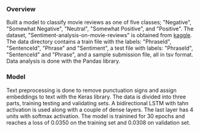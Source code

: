 ### Overview

Built a model to classify movie reviews as one of five classes; "Negative", "Somewhat Negative", "Neutral", "Somewhat Positive", and "Positive". The dataset, "Sentiment-analysis-on-movie-reviews" is obtained from [kaggle](https://www.kaggle.com/c/sentiment-analysis-on-movie-reviews). The data directory contains a train file with the labels: "PhraseId", "SentenceId", "Phrase" and "Sentiment", a test file with labels: "PhraseId", "SentenceId" and "Phrase", and a sample submission file, all in tsv format. Data analysis is done with the Pandas library.


### Model

Text preprocessing is done to remove punctuation signs and assign embeddings to text with the Keras library.
The data is divided into three parts, training testing and validating sets. A bidirectional LSTM with tahn activation is used along with a couple of dense layers. The last layer has 4 units with softmax activation. The model is trainined for 30 epochs and reaches a loss of 0.0350 on the training set and 0.0308 on validation set.
